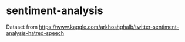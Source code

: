 # sentiment-analysis

Dataset from
https://www.kaggle.com/arkhoshghalb/twitter-sentiment-analysis-hatred-speech
